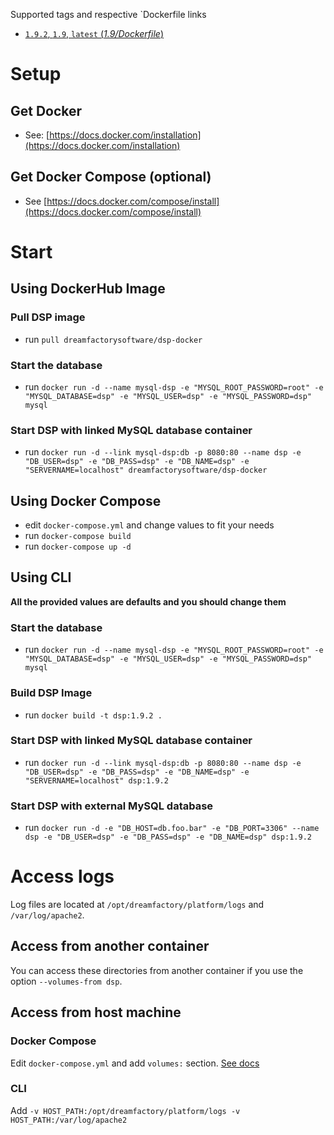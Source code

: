 Supported tags and respective `Dockerfile links

- [`1.9.2`, `1.9`, `latest` (*1.9/Dockerfile*)](https://github.com/dreamfactorysoftware/dsp-docker/blob/1.9.2/Dockerfile)

# Setup
## Get Docker
- See: [https://docs.docker.com/installation](https://docs.docker.com/installation)

## Get Docker Compose (optional)
- See [https://docs.docker.com/compose/install](https://docs.docker.com/compose/install)

# Start

## Using DockerHub Image
### Pull DSP image
- run `pull dreamfactorysoftware/dsp-docker`
### Start the database
- run `docker run -d --name mysql-dsp -e "MYSQL_ROOT_PASSWORD=root" -e "MYSQL_DATABASE=dsp" -e "MYSQL_USER=dsp" -e "MYSQL_PASSWORD=dsp" mysql`
### Start DSP with linked MySQL database container
- run `docker run -d --link mysql-dsp:db -p 8080:80 --name dsp -e "DB_USER=dsp" -e "DB_PASS=dsp" -e "DB_NAME=dsp" -e "SERVERNAME=localhost" dreamfactorysoftware/dsp-docker`

## Using Docker Compose
- edit `docker-compose.yml` and change values to fit your needs
- run `docker-compose build`
- run `docker-compose up -d`

## Using CLI
**All the provided values are defaults and you should change them**
### Start the database
- run `docker run -d --name mysql-dsp -e "MYSQL_ROOT_PASSWORD=root" -e "MYSQL_DATABASE=dsp" -e "MYSQL_USER=dsp" -e "MYSQL_PASSWORD=dsp" mysql`

### Build DSP Image
- run `docker build -t dsp:1.9.2 .`

### Start DSP with linked MySQL database container
- run `docker run -d --link mysql-dsp:db -p 8080:80 --name dsp -e "DB_USER=dsp" -e "DB_PASS=dsp" -e "DB_NAME=dsp" -e "SERVERNAME=localhost" dsp:1.9.2`

### Start DSP with external MySQL database
- run `docker run -d -e "DB_HOST=db.foo.bar" -e "DB_PORT=3306" --name dsp -e "DB_USER=dsp" -e "DB_PASS=dsp" -e "DB_NAME=dsp" dsp:1.9.2`

# Access logs
Log files are located at `/opt/dreamfactory/platform/logs` and `/var/log/apache2`.

## Access from another container
You can access these directories from another container if you use the option `--volumes-from dsp`.

## Access from host machine
### Docker Compose
Edit `docker-compose.yml` and add `volumes:` section. [See docs](https://docs.docker.com/compose/yml/#volumes)
### CLI
Add `-v HOST_PATH:/opt/dreamfactory/platform/logs -v HOST_PATH:/var/log/apache2`

